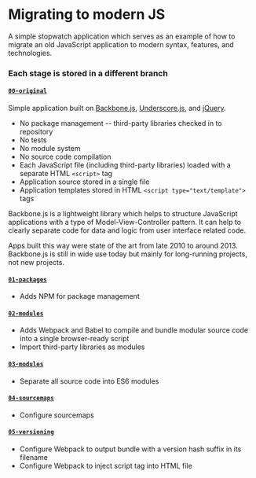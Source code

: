 # Migrating to modern JS

A simple stopwatch application which serves as an example of how to migrate an old JavaScript application to modern syntax, features, and technologies.

### Each stage is stored in a different branch

#### [`00-original`](DunedinJS/migrating-to-modern-js/tree/00-original)

Simple application built on [Backbone.js](http://backbonejs.org/), [Underscore.js](http://underscorejs.org/), and [jQuery](https://jquery.com/).

* No package management -- third-party libraries checked in to repository
* No tests
* No module system
* No source code compilation
* Each JavaScript file (including third-party libraries) loaded with a separate HTML `<script>` tag
* Application source stored in a single file
* Application templates stored in HTML `<script type="text/template">` tags

Backbone.js is a lightweight library which helps to structure JavaScript applications
with a type of Model-View-Controller pattern.
It can help to clearly separate code for data and logic from user interface related code.

Apps built this way were state of the art from late 2010 to around 2013.
Backbone.js is still in wide use today but mainly for long-running projects, not new projects.

#### [`01-packages`](DunedinJS/migrating-to-modern-js/tree/01-packages)

* Adds NPM for package management

#### [`02-modules`](DunedinJS/migrating-to-modern-js/tree/02-modules)

* Adds Webpack and Babel to compile and bundle modular source code into a single browser-ready script
* Import third-party libraries as modules

#### [`03-modules`](DunedinJS/migrating-to-modern-js/tree/03-modules)

* Separate all source code into ES6 modules

#### [`04-sourcemaps`](DunedinJS/migrating-to-modern-js/tree/04-sourcemaps)

* Configure sourcemaps

#### [`05-versioning`](DunedinJS/migrating-to-modern-js/tree/05-versioning)

* Configure Webpack to output bundle with a version hash suffix in its filename
* Configure Webpack to inject script tag into HTML file
